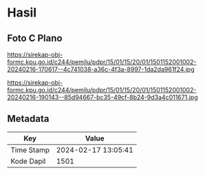 # Hasil

## Foto C Plano

https://sirekap-obj-formc.kpu.go.id/c244/pemilu/pdpr/15/01/15/20/01/1501152001002-20240216-170617--4c741038-a36c-4f3a-8997-1da2da961f24.jpg

https://sirekap-obj-formc.kpu.go.id/c244/pemilu/pdpr/15/01/15/20/01/1501152001002-20240216-190143--85d94667-bc35-49cf-8b24-9d3a4c011671.jpg


## Metadata

| Key        | Value               |
| ---------- | ------------------- |
| Time Stamp | 2024-02-17 13:05:41 |
| Kode Dapil | 1501                |



